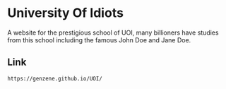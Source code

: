 # University Of Idiots

A website for the prestigious school of UOI,
many billioners have studies from this school including the famous John Doe and Jane Doe.

## Link

```
https://genzene.github.io/UOI/
```
